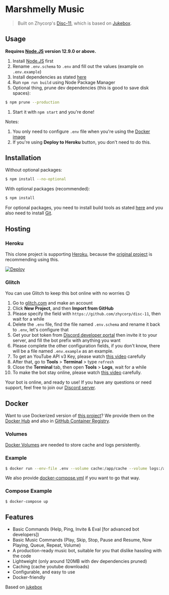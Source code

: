 # Marshmelly Music
> Built on Zhycorp's [Disc-11](https://github.com/zhycorp/disc-11), which is based on [Jukebox](https://github.com/Hazmi35/jukebox).

## Usage

**Requires [Node.JS](https://nodejs.org) version 12.9.0 or above.**

1. Install [Node.JS](https://nodejs.org) first
2. Rename `.env.schema` to `.env` and fill out the values (example on `.env.example`)
3. Install dependencies as stated [here](https://github.com/zhycorp/disc-11#installation)
4. Run `npm run build` using Node Package Manager
5. Optional thing, prune dev dependencies (this is good to save disk spaces):
```sh
$ npm prune --production
```
1. Start it with `npm start` and you're done!

Notes: 
1. You only need to configure `.env` file when you're using the [Docker image](https://github.com/zhycorp/disc-11#Docker)
2. If you're using **Deploy to Heroku** button, you don't need to do this.

## Installation

Without optional packages:
```sh
$ npm install --no-optional
```

With optional packages (recommended):
```sh
$ npm install
```
For optional packages, you need to install build tools as stated [here](https://github.com/nodejs/node-gyp#installation) and you also need to install [Git](https://git-scm.com/).

## Hosting

### Heroku
This clone project is supporting [Heroku](https://heroku.com), because the [original project](https://github.com/Hazmi35/jukebox) is recommending using this.

<a href="https://heroku.com/deploy"><img src="https://www.herokucdn.com/deploy/button.svg" alt="Deploy"></a>

### Glitch
You can use Glitch to keep this bot online with no worries 😉

1. Go to [glitch.com](https://glitch.com) and make an account
2. Click **New Project**, and then **Import from GitHub**
3. Please specify the field with `https://github.com/zhycorp/disc-11`, then wait for a while
4. Delete the `.env` file, find the file named `.env.schema` and rename it back to `.env`, let's configure that
5. Get your bot token from [Discord developer portal](https://discord.com/developers/applications) then invite it to your server, and fill the bot prefix with anything you want
6. Please complete the other configuration fields, if you don't know, there will be a file named `.env.example` as an example.
7. To get an YouTube API v3 Key, please watch [this video](https://youtu.be/K2nqthN1xKQ?t=203) carefully
8. After that, go to **Tools** > **Terminal** > type `refresh`
9. Close the **Terminal** tab, then open **Tools** > **Logs**, wait for a while
10. To make the bot stay online, please watch [this video](https://youtu.be/K2nqthN1xKQ?t=551) carefully.

Your bot is online, and ready to use!
If you have any questions or need support, feel free to join our [Discord server](https://zhycorp.net/discord).

## Docker
Want to use Dockerized version of [this project](https://github.com/Hazmi35/jukebox)? We provide them on the [Docker Hub](https://hub.docker.com/r/hazmi35/jukebox) and also in [GitHub Container Registry](https://github.com/users/Hazmi35/packages/container/package/jukebox).

### Volumes
[Docker Volumes](https://docs.docker.com/storage/volumes/) are needed to store cache and logs persistently.

### Example
```sh
$ docker run --env-file .env --volume cache:/app/cache --volume logs:/app/logs --restart unless-stopped hazmi35/jukebox
```
We also provide [docker-compose.yml](docker-compose.yml) if you want to go that way.

### Compose Example
```sh
$ docker-compose up
```

## Features
- Basic Commands (Help, Ping, Invite & Eval [for advanced bot developers])
- Basic Music Commands (Play, Skip, Stop, Pause and Resume, Now Playing, Queue, Repeat, Volume)
- A production-ready music bot, suitable for you that dislike hassling with the code
- Lightweight (only around 120MB with dev dependencies pruned)
- Caching (cache youtube downloads)
- Configurable, and easy to use
- Docker-friendly

Based on [jukebox](https://github.com/Hazmi35/jukebox)
